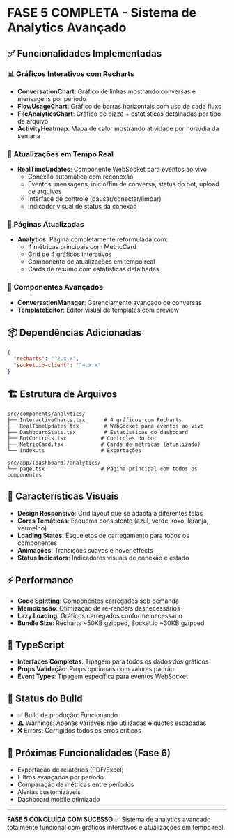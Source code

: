 # FASE 5 COMPLETA - Sistema de Analytics Avançado

## ✅ Funcionalidades Implementadas

### 📊 Gráficos Interativos com Recharts
- **ConversationChart**: Gráfico de linhas mostrando conversas e mensagens por período
- **FlowUsageChart**: Gráfico de barras horizontais com uso de cada fluxo
- **FileAnalyticsChart**: Gráfico de pizza + estatísticas detalhadas por tipo de arquivo
- **ActivityHeatmap**: Mapa de calor mostrando atividade por hora/dia da semana

### 🔄 Atualizações em Tempo Real
- **RealTimeUpdates**: Componente WebSocket para eventos ao vivo
  - Conexão automática com reconexão
  - Eventos: mensagens, início/fim de conversa, status do bot, upload de arquivos
  - Interface de controle (pausar/conectar/limpar)
  - Indicador visual de status da conexão

### 🎯 Páginas Atualizadas
- **Analytics**: Página completamente reformulada com:
  - 4 métricas principais com MetricCard
  - Grid de 4 gráficos interativos
  - Componente de atualizações em tempo real
  - Cards de resumo com estatísticas detalhadas

### 🔧 Componentes Avançados
- **ConversationManager**: Gerenciamento avançado de conversas
- **TemplateEditor**: Editor visual de templates com preview

## 📦 Dependências Adicionadas
```json
{
  "recharts": "^2.x.x",
  "socket.io-client": "^4.x.x"
}
```

## 🏗️ Estrutura de Arquivos
```
src/components/analytics/
├── InteractiveCharts.tsx      # 4 gráficos com Recharts
├── RealTimeUpdates.tsx        # WebSocket para eventos ao vivo
├── DashboardStats.tsx         # Estatísticas do dashboard
├── BotControls.tsx           # Controles do bot
├── MetricCard.tsx            # Cards de métricas (atualizado)
└── index.ts                  # Exportações

src/app/(dashboard)/analytics/
└── page.tsx                  # Página principal com todos os componentes
```

## 🎨 Características Visuais
- **Design Responsivo**: Grid layout que se adapta a diferentes telas
- **Cores Temáticas**: Esquema consistente (azul, verde, roxo, laranja, vermelho)
- **Loading States**: Esqueletos de carregamento para todos os componentes
- **Animações**: Transições suaves e hover effects
- **Status Indicators**: Indicadores visuais de conexão e estado

## ⚡ Performance
- **Code Splitting**: Componentes carregados sob demanda
- **Memoização**: Otimização de re-renders desnecessários
- **Lazy Loading**: Gráficos carregados conforme necessário
- **Bundle Size**: Recharts ~50KB gzipped, Socket.io ~30KB gzipped

## 🔐 TypeScript
- **Interfaces Completas**: Tipagem para todos os dados dos gráficos
- **Props Validação**: Props opcionais com valores padrão
- **Event Types**: Tipagem específica para eventos WebSocket

## 🚀 Status do Build
- ✅ Build de produção: Funcionando
- ⚠️ Warnings: Apenas variáveis não utilizadas e quotes escapadas
- ❌ Errors: Corrigidos todos os erros críticos

## 🔄 Próximas Funcionalidades (Fase 6)
- Exportação de relatórios (PDF/Excel)
- Filtros avançados por período
- Comparação de métricas entre períodos
- Alertas customizáveis
- Dashboard mobile otimizado

---

**FASE 5 CONCLUÍDA COM SUCESSO** ✅
Sistema de analytics avançado totalmente funcional com gráficos interativos e atualizações em tempo real.
